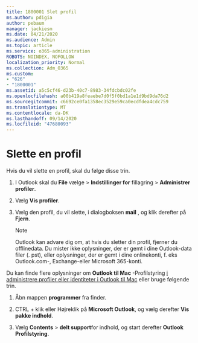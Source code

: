 ```yaml
---
title: 1800001 Slet profil
ms.author: pdigia
author: pebaum
manager: jackiesm
ms.date: 04/21/2020
ms.audience: Admin
ms.topic: article
ms.service: o365-administration
ROBOTS: NOINDEX, NOFOLLOW
localization_priority: Normal
ms.collection: Adm_O365
ms.custom:
- "626"
- "1800001"
ms.assetid: a5c5cf46-d23b-40c7-8983-34fdcbdc02fe
ms.openlocfilehash: a00b419a8feaebe7d0f5f0bd1a1e1d9bd9da76d2
ms.sourcegitcommit: c6692ce0fa1358ec3529e59ca0ecdfdea4cdc759
ms.translationtype: MT
ms.contentlocale: da-DK
ms.lasthandoff: 09/14/2020
ms.locfileid: "47680093"
---
```

# <a name="delete-a-profile"></a>Slette en profil

Hvis du vil slette en profil, skal du følge disse trin.
  
1. I Outlook skal du **File** vælge \> **Indstillinger for** fillagring \> **Administrer profiler**.

2. Vælg **Vis profiler**.

3. Vælg den profil, du vil slette, i dialogboksen **mail** , og klik derefter på **Fjern**.

    > [!NOTE]
    > Outlook kan advare dig om, at hvis du sletter din profil, fjerner du offlinedata. Du mister ikke oplysninger, der er gemt i dine Outlook-data filer (. pst), eller oplysninger, der er gemt i dine onlinekonti, f. eks Outlook.com-, Exchange-eller Microsoft 365-konti.
  
Du kan finde flere oplysninger om **Outlook til Mac** -Profilstyring [i administrere profiler eller identiteter i Outlook til Mac](https://support.office.com/article/fed2a955-74df-4a24-bef6-78a426958c4c.aspx) eller bruge følgende trin.
  
1. Åbn mappen **programmer** fra finder.

2. CTRL + klik eller Højreklik på **Microsoft Outlook**, og vælg derefter **Vis pakke indhold**.

3. Vælg **Contents** \> **delt support**for indhold, og start derefter **Outlook Profilstyring**.
